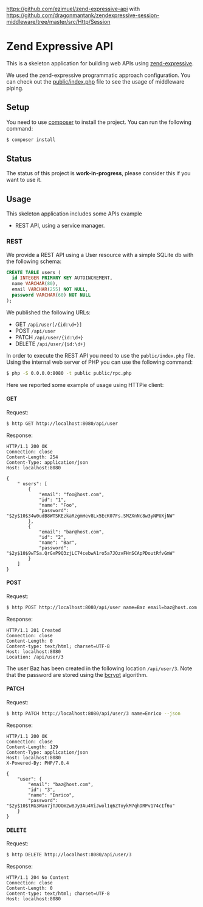 https://github.com/ezimuel/zend-expressive-api
with
https://github.com/dragonmantank/zendexpressive-session-middleware/tree/master/src/Http/Session

# Zend Expressive API

This is a skeleton application for building web APIs using [zend-expressive](https://github.com/zendframework/zend-expressive).

We used the zend-expressive programmatic approach configuration. You can check
out the [public/index.php](public/index.php) file to see the usage of middleware
piping.

## Setup

You need to use [composer](https://getcomposer.org/) to install the project.
You can run the following command:

```bash
$ composer install
```

## Status

The status of this project is **work-in-progress**, please consider this if you
want to use it.

## Usage

This skeleton application includes some APIs example

- REST API, using a service manager.

### REST

We provide a REST API using a User resource with a simple SQLite db with the
following schema:

```sql
CREATE TABLE users (
  id INTEGER PRIMARY KEY AUTOINCREMENT,
  name VARCHAR(80),
  email VARCHAR(255) NOT NULL,
  password VARCHAR(60) NOT NULL
);
```

We published the following URLs:

- GET `/api/user[/{id:\d+}]`
- POST `/api/user`
- PATCH `/api/user/{id:\d+}`
- DELETE `/api/user/{id:\d+}`

In order to execute the REST API you need to use the `public/index.php` file.
Using the internal web server of PHP you can use the following command:

```bash
$ php -S 0.0.0.0:8080 -t public public/rpc.php
```

Here we reported some example of usage using HTTPie client:

#### GET

Request:

```bash
$ http GET http://localhost:8080/api/user
```

Response:

```
HTTP/1.1 200 OK
Connection: close
Content-Length: 254
Content-Type: application/json
Host: localhost:8080

{
    " users": [
        {
            "email": "foo@host.com",
            "id": "1",
            "name": "Foo",
            "password": "$2y$10$34w0udB8WTSKEzkaRzgmHev8Lx5EcK07Fs.SMZXnNc8w3yNPUXjNW"
        },
        {
            "email": "bar@host.com",
            "id": "2",
            "name": "Bar",
            "password": "$2y$10$9wTSa.QrGxP9Q3zjLC74cebwA1ro5a7JOzvFHnSCApPDoutRfvGmW"
        }
    ]
}
```

#### POST

Request:

```bash
$ http POST http://localhost:8080/api/user name=Baz email=baz@host.com password=test --json
```

Response:

```
HTTP/1.1 201 Created
Connection: close
Content-Length: 0
Content-type: text/html; charset=UTF-8
Host: localhost:8080
Location: /api/user/3
```

The user Baz has been created in the following location `/api/user/3`.
Note that the password are stored using the [bcrypt](https://en.wikipedia.org/wiki/Bcrypt)
algorithm.

#### PATCH

Request:

```bash
$ http PATCH http://localhost:8080/api/user/3 name=Enrico --json
```

Response:

```
HTTP/1.1 200 OK
Connection: close
Content-Length: 129
Content-Type: application/json
Host: localhost:8080
X-Powered-By: PHP/7.0.4

{
    "user": {
        "email": "baz@host.com",
        "id": "3",
        "name": "Enrico",
        "password": "$2y$10$tRG3Wan7jTJOOm2w8Jy3Au4ViJwol1q6ZToykM7qhDRPv174cIf6u"
    }
}
```

#### DELETE

Request:

```bash
$ http DELETE http://localhost:8080/api/user/3
```

Response:

```
HTTP/1.1 204 No Content
Connection: close
Content-Length: 0
Content-type: text/html; charset=UTF-8
Host: localhost:8080
```
